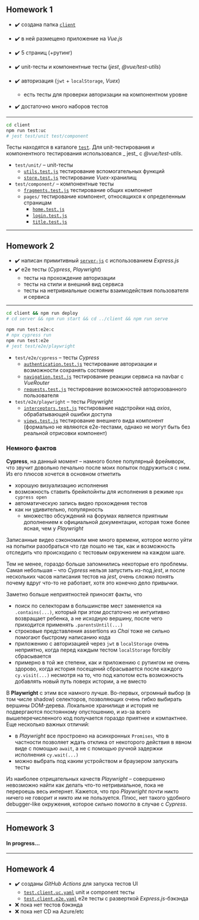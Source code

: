 ## Homework 1

* ✔️ создана папка [`client`](client)
* ✔️ в ней размещено приложение на _Vue.js_
* ✔️ 5 страниц (+рутинг)
* ✔️ unit-тесты и компонентные тесты (_jest_, _@vue/test-utils_)


* ✔️ авторизация (`jwt` + `localStorage`, _Vuex_)
    * есть тесты для проверки авторизации на компонентном уровне
* ✔️ достаточно много наборов тестов

---

```bash
cd client
npm run test:uc
# jest test/unit test/component
```

Тесты находятся в каталоге [`test`](client/test). Для unit-тестирования и компонентного тестирования использовался _
jest_ с _@vue/test-utils_.

* `test/unit/` &ndash; unit-тесты
    * [`utils.test.js`](client/test/unit/utils.test.js)
      тестирование вспомогательных функций
    * [`store.test.js`](client/test/unit/store.test.js)
      тестирование _Vuex_-хранилищ
* `test/component/` &ndash; компонентные тесты
    * [`fragments.test.js`](client/test/component/fragments.test.js)
      тестирование общих компонент
    * `pages/`
      тестирование компонент, относящихся к определенным страницам
        * [`home.test.js`](client/test/component/pages/home.test.js)
        * [`login.test.js`](client/test/component/pages/login.test.js)
        * [`title.test.js`](client/test/component/pages/title.test.js)

---

## Homework 2

* ✔️ написан примитивный [`server-js`](server-js) с использованием _Express.js_
* ✔️ e2e тесты (_Cypress_, _Playwright_)
    * тесты на прохождение авторизации
    * тесты на стили и внешний вид сервиса
    * тесты на нетривиальные сюжеты взаимодействия пользователя и сервиса

---

```bash
cd client && npm run deploy
# cd server && npm run start && cd ../client && npm run serve

npm run test:e2e:c
# npx cypress run
npm run test:e2e
# jest test/e2e/playwright
```

* `test/e2e/cypress` &ndash; тесты _Cypress_
    * [`authentication.test.js`](client/test/e2e/cypress/authentication.test.js)
      тестирование авторизации и возможности сохранять состояние
    * [`navigation.test.js`](client/test/e2e/cypress/navigation.test.js)
      тестирование реакции сервиса на navbar с _VueRouter_
    * [`requests.test.js`](client/test/e2e/cypress/requests.test.js)
      тестирование возможностей авторизованного пользователя
* `test/e2e/playwright` &ndash; тесты _Playwright_
    * [`interceptors.test.js`](client/test/e2e/playwright/interceptors.test.js)
      тестирование надстройки над _axios_, обрабатывающей ошибки доступа
    * [`views.test.js`](client/test/e2e/playwright/views.test.js)
      тестирование внешнего вида компонент (формально не являются e2e-тестами, 
      однако не могут быть без реальной отрисовки компонент)

### Немного фактов

**Cypress**, на данный момент &ndash; намного более популярный фреймворк, 
что звучит довольно печально после моих попыток подружиться с ним. Из его плюсов хочется в основном
отметить 
* хорошую визуализацию исполнения 
* возможность ставить брейкпойнты для исполнения в режиме `npx cypress open`
* автоматическую запись видео прохождения тестов
* как ни удивительно, популярность
    * множество обсуждений на форумах является приятным дополнением
    к официальной документации, которая тоже более ясная, чем у _Playwright_

Записанные видео сэкономили мне много времени, которое могло уйти на попытки разобраться
что где пошло не так, как и возможность отследить что происходило с тестовым окружением на
каждом шаге.

Тем не менее, гораздо больше запомнились некоторые его проблемы. Самая небольшая 
&ndash; что _Cypress_ нельзя запустить из-под _jest_, и после нескольких часов 
написания тестов на _jest_, очень сложно понять почему вдруг что-то не работает,
хотя это конечно дело привычки.

Заметно больше неприятностей приносят факты, что
* поиск по селекторам в большинстве мест заменяется на `.contains(...)`, который
при этом достаточно не интуитивно возвращает ребенка, а не исходную вершину,
после чего приходится применять `.parentsUntil(...)`
* строковые представления assertions из _Chai_ тоже не сильно помогают 
быстрому написанию кода
* приложению с авторизацией через `jwt` в `localStorage` очень неприятно, когда
перед каждым тестом `localStorage` forcibly сбрасывается
* примерно в той же степени, как и приложению с рутингом не очень здорово, когда
история посещений сбрасывается после каждого `cy.visit(...)` несмотря на то, что
под капотом есть возможность добавлять новый путь поверх истории, а не вместо
  
В **Playwright** с этим все намного лучше. Во-первых, огромный выбор (в том числе shadow) 
селекторов, позволяющих очень гибко выбирать вершины DOM-дерева. Локальное хранилище
и история не подвергаются постоянному опустошению, и из-за всего вышеперечисленного
код получается гораздо приятнее и компактнее. Еще несколько важных отличий:
* в _Playwright_ все простроено на асинхронных `Promises`, что в частности 
позволяет ждать отклика от некоторого действия в явном виде с помощью `await`,
а не с помощью ручной задержки исполнения `cy.wait(...)`
* можно выбрать под каким устройством и браузером запускать тесты

Из наиболее отрицательных качеств _Playwright_ &ndash; совершенно невозможно найти
как делать что-то нетривиальное, пока не перероешь весь интернет. Кажется, что
про _Playwright_ почти никто ничего не говорит и никто им не пользуется. Плюс,
нет такого удобного debugger-like окружения, которое сильно помогло в случае с 
_Cypress_.


---

## Homework 3

#### In progress...

---

## Homework 4

* ✔️ созданы _GitHub Actions_ для запуска тестов UI
    * [`test.client.uc.yaml`](.github/workflows/test.client.uc.yaml) unit и component тесты
    * [`test.client.e2e.yaml`](.github/workflows/test.client.e2e.yaml) e2e тесты с разверткой _Express.js_-бэкэнда
* ❌ пока нет тестов бэкэнда
* ❌ пока нет CD на Azure/etc